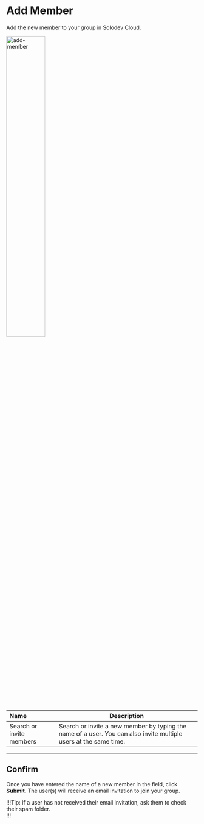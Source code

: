 # Add Member

Add the new member to your group in Solodev Cloud.

<img src="../../../images/add-member.jpg" alt="add-member" style="width: 45%; display: block"></a>


**Name** | **Description** 
:--- | ---
Search or invite members | Search or invite a new member by typing the name of a user. You can also invite multiple users at the same time.

---

## Confirm

Once you have entered the name of a new member in the field, click **Submit**. The user(s) will receive an email invitation to join your group. 

!!!Tip:
If a user has not received their email invitation, ask them to check their spam folder.    
!!!

